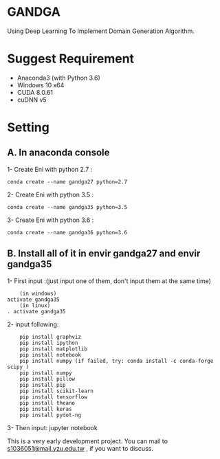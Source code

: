 # GANDGA
Using Deep Learning To Implement Domain Generation Algorithm.

# Suggest Requirement
* Anaconda3 (with Python 3.6)
* Windows 10 x64
* CUDA 8.0.61
* cuDNN v5

# Setting
## A. In anaconda console

1- Create Eni with python 2.7 : 

    conda create --name gandga27 python=2.7

2- Create Eni with python 3.5 : 

    conda create --name gandga35 python=3.5

3- Create Eni with python 3.6 : 

    conda create --name gandga36 python=3.6

## B. Install all of it in envir gandga27 and envir gandga35

1- First input :(just input one of them, don't input them at the same time)

        (in windows)
    activate gandga35
        (in linux)
    . activate gandga35
    
2- input following:

        pip install graphviz
        pip install ipython
        pip install matplotlib
        pip install notebook
        pip install numpy (if failed, try: conda install -c conda-forge scipy )
        pip install numpy
        pip install pillow
        pip install pip
        pip install scikit-learn
        pip install tensorflow
        pip install theano
        pip install keras
        pip install pydot-ng   


3- Then input: jupyter notebook 

This is a very early development project.
You can mail to s1036051@mail.yzu.edu.tw , if you want to discuss.
